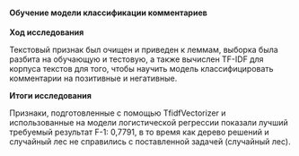 #### Обучение модели классификации комментариев
**Ход исследования**

Текстовый признак был очищен и приведен к леммам, выборка была разбита на обучающую и тестовую, а также вычислен TF-IDF для корпуса текстов для того, чтобы научить модель классифицировать комментарии на позитивные и негативные.

**Итоги исследования**

Признаки, подготовленные с помощью TfidfVectorizer и использованные на модели логистической регрессии показали лучший требуемый результат F-1: 0,7791, в то время как дерево решений и случайный лес не справились с поставленной задачей (случайный лес).


